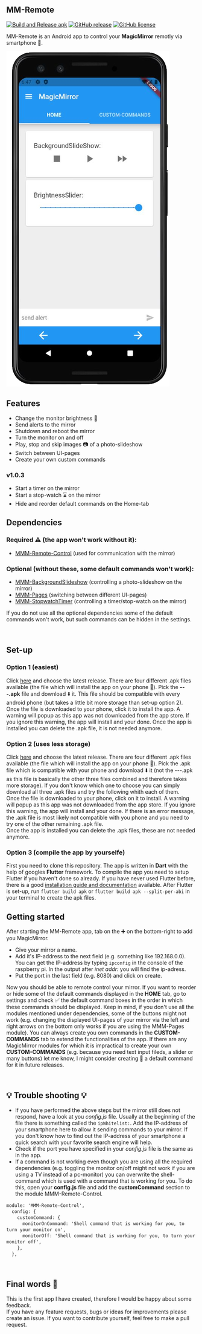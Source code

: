 ## MM-Remote 
[![Build and Release apk](https://github.com/Klettner/MM-Remote/workflows/Build%20and%20Release%20apk/badge.svg)](https://GitHub.com/Klettner/MM-Remote/releases/)
[![GitHub release](https://img.shields.io/github/release/Klettner/MM-Remote)](https://GitHub.com/Klettner/MM-Remote/releases/)
[![GitHub license](https://img.shields.io/github/license/Klettner/MM-Remote)](https://github.com/Klettner/MM-Remote/blob/master/LICENSE)

  
MM-Remote is an Android app to control your **MagicMirror** remotly via smartphone :iphone:.  
  
![](assets/MMRemote.png)
  
## Features ##
  * Change the monitor brightness :high_brightness:    
  * Send alerts to the mirror  
  * Shutdown and reboot the mirror  
  * Turn the monitor on and off  
  * Play, stop and skip images :camera: of a photo-slideshow
  * Switch between UI-pages  
  * Create your own custom commands  
    
### v1.0.3 ###
  * Start a timer on the mirror
  * Start a stop-watch :hourglass: on the mirror
  * Hide and reorder default commands on the Home-tab
  
## Dependencies ##
  
### Required :warning: (the app won't work without it): ###
  * [MMM-Remote-Control](https://github.com/Jopyth/MMM-Remote-Control) (used for communication with the mirror)
    
### Optional (without these, some default commands won't work): ###
  * [MMM-BackgroundSlideshow](https://github.com/darickc/MMM-BackgroundSlideshow) (controlling a photo-slideshow on the mirror)
  * [MMM-Pages](https://github.com/edward-shen/MMM-pages) (switching between different UI-pages)
  * [MMM-StopwatchTimer](https://github.com/klettner/MMM-StopwatchTimer) (controlling a timer/stop-watch on the mirror)
  
If you do not use all the optional dependencies some of the default commands won't work, but such commands can be hidden in the settings.  
  
&nbsp;
## Set-up ##
### Option 1 (easiest) ###
Click [here](https://github.com/Klettner/MM-Remote/releases) and choose the latest release. There are four different .apk files available (the file which will install the app on your phone :iphone:). Pick the **---.apk** file and download :arrow_down: it. This file should be compatible with every android phone (but takes a little bit more storage than set-up option 2). Once the file is downloaded to your phone, click it to install the app. A warning will popup as this app was not downloaded from the app store. If you ignore this warning, the app will install and your done. 
Once the app is installed you can delete the .apk file, it is not needed anymore.  

### Option 2 (uses less storage) ###
Click [here](https://github.com/Klettner/MM-Remote/releases) and choose the latest release. There are four different .apk files available (the file which will install the app on your phone :iphone:). Pick the .apk file which is compatible with your phone and download :arrow_down: it (not the ---.apk as this file is basically the other three files combined and therefore takes more storage). If you don't know which one to choose you can simply download all three .apk files and try the following whith each of them.  
Once the file is downloaded to your phone, click on it to install. A warning will popup as this app was not downloaded from the app store. If you ignore this warning, the app will install and your done. If there is an error message, the .apk file is most likely not compatible with you phone and you need to try one of the other remaining .apk file.  
Once the app is installed you can delete the .apk files, these are not needed anymore.

### Option 3 (compile the app by yourselfe) ###
First you need to clone this repository. The app is written in **Dart** with the help of googles **Flutter** framework. To compile the app you need to setup Flutter if you haven't done so already. If you have never used Flutter before, there is a good [installation guide and documentation](https://flutter.dev/docs/get-started/install) available. After Flutter is set-up, run ```flutter build apk``` or ```flutter build apk --split-per-abi``` in your terminal to create the apk files.

## Getting started ##
After starting the MM-Remote app, tab on the :heavy_plus_sign: on the bottom-right to add you MagicMirror. 
  - Give your mirror a name. 
  - Add it's IP-address to the next field (e.g. something like 192.168.0.0). You can get the IP-address by typing `ipconfig` in the console of the raspberry pi. In the output after *inet addr:* you will find the ip-adress. 
  - Put the port in the last field (e.g. 8080) and click on create.

Now you should be able to remote control your mirror. If you want to reorder or hide some of the default commands displayed in the **HOME** tab, go to settings and check :white_check_mark: the default command boxes in the order in which these commands should be displayed. Keep in mind, if you don't use all the modules mentioned under dependencies, some of the buttons might not work (e.g. changing the displayed UI-pages of your mirror via the left and right arrows on the bottom only works if you are using the MMM-Pages module). You can always create you own commands in the **CUSTOM-COMMANDS** tab to extend the functionalities of the app. If there are any MagicMirror modules for which it is impractical to create your own **CUSTOM-COMMANDS** (e.g. because you need text input fileds, a slider or many buttons) let me know, I might consider creating :wrench: a default command for it in future releases.  
   
&nbsp;
## :bulb: Trouble shooting :bulb: ##  
  - If you have performed the above steps but the mirror still does not respond, have a look at you *config.js* file. Usually at the beginning of the file there is  something called the `ipWhitelist:`. Add the IP-address of your smartphone here to allow it sending commands to your mirror. If you don't know how to find out the IP-address of your smartphone a quick search with your favorite search engine will help.  
  - Check if the port you have specified in your *config.js* file is the same as in the app.  
  - If a command is not working even though you are using all the required dependencies (e.g. toggling the monitor on/off might not work if you are using a TV instead of a pc-monitor) you can overwrite the shell-command which is used with a command that is working for you. To do this, open your **config.js** file and add the **customCommand** section to the module MMM-Remote-Control.  
  ```
  module: 'MMM-Remote-Control',
    config: {
      customCommand: {
        monitorOnCommand: 'Shell command that is working for you, to turn your monitor on',
        monitorOff: 'Shell command that is working for you, to turn your monitor off',
      },
    },  
  ```

&nbsp;
## Final words :tada: ##
This is the first app I have created, therefore I would be happy about some feedback.  
If you have any feature requests, bugs or ideas for improvements please create an issue. 
If you want to contribute yourself, feel free to make a pull request.
